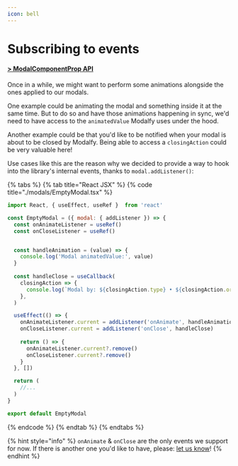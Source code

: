 ```yaml
---
icon: bell
---
```


# Subscribing to events

#### [**> ModalComponentProp API**](../api/types/modalcomponentprop.md)

Once in a while, we might want to perform some animations alongside the ones applied to our modals.

One example could be animating the modal and something inside it at the same time. But to do so and have those animations happening in sync, we'd need to have access to the `animatedValue` Modalfy uses under the hood.

Another example could be that you'd like to be notified when your modal is about to be closed by Modalfy. Being able to access a `closingAction` could be very valuable here!

Use cases like this are the reason why we decided to provide a way to hook into the library's internal events, thanks to `modal.addListener()`:

{% tabs %}
{% tab title="React JSX" %}
{% code title="./modals/EmptyModal.tsx" %}
```jsx
import React, { useEffect, useRef }  from 'react'

const EmptyModal = ({ modal: { addListener }) => {
  const onAnimateListener = useRef()
  const onCloseListener = useRef()


  const handleAnimation = (value) => {
    console.log('Modal animatedValue:', value)
  }
  
  const handleClose = useCallback(
    closingAction => {
      console.log(`Modal by: ${closingAction.type} • ${closingAction.origin}`)
    },
  )

  useEffect(() => {
    onAnimateListener.current = addListener('onAnimate', handleAnimation)
    onCloseListener.current = addListener('onClose', handleClose)
    
    return () => {
      onAnimateListener.current?.remove()
      onCloseListener.current?.remove()
    }
  }, [])

  return (
    //...
  )
}

export default EmptyModal
```
{% endcode %}
{% endtab %}
{% endtabs %}

{% hint style="info" %}
`onAnimate` & `onClose` are the only events we support for now. If there is another one you'd like to have, please: [let us know](https://github.com/colorfy-software/react-native-modalfy/issues/new)!
{% endhint %}
